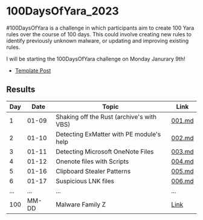 # 100DaysOfYara_2023
#100DaysOfYara is a challenge in which participants aim to create 100 Yara rules over the course of 100 days. This could involve creating new rules to identify previously unknown malware, or updating and improving existing rules.

I will be starting the 100DaysOfYara challenge on Monday Janurary 9th!

- [Template Post](https://github.com/colincowie/100DaysOfYara_2023/blob/main/Template/000.md)


## Results 

| Day | Date       | Topic                           | Link                              |
|-----|------------|--------------------------------|----------------------------------|
| 1   | 01-09 | Shaking off the Rust (archive's with VBS)              | [001.md](https://github.com/colincowie/100DaysOfYara_2023/blob/main/January/001.md)          |
| 2   | 01-10 | Detecting ExMatter with PE module's help               | [002.md](https://github.com/colincowie/100DaysOfYara_2023/blob/main/January/002/002.yar)   |
| 3   | 01-11 | Detecting Microsoft OneNote Files               | [003.md](https://github.com/colincowie/100DaysOfYara_2023/blob/main/January/003/003.yar)          |
| 4   | 01-12 | Onenote files with Scripts   | [004.md](https://github.com/colincowie/100DaysOfYara_2023/blob/main/January/004/004.yar)   |
| 5   | 01-16 | Clipboard Stealer Patterns        | [005.md](https://github.com/colincowie/100DaysOfYara_2023/blob/main/January/005/005.yar)   |
| 6 | 01-17 | Suspicious LNK files | [006.md](https://github.com/colincowie/100DaysOfYara_2023/blob/main/January/006/006.md)
| ... | ...        | ...                            | ...                               |
| 100 | MM-DD | Malware Family Z               | [Link](url)          |

